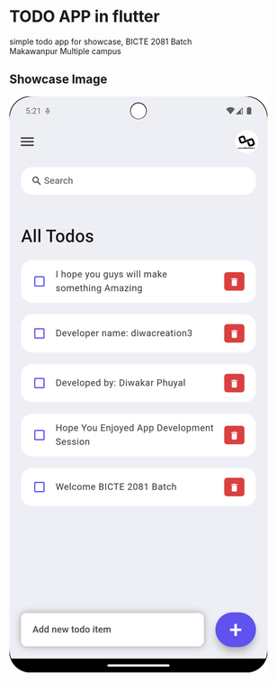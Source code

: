 # TODO APP in flutter
simple todo app for showcase, BICTE 2081 Batch <br>
Makawanpur Multiple campus

## Showcase Image
![](./assets/02.png) 
